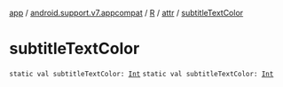 [app](../../../index.md) / [android.support.v7.appcompat](../../index.md) / [R](../index.md) / [attr](index.md) / [subtitleTextColor](.)

# subtitleTextColor

`static val subtitleTextColor: `[`Int`](https://kotlinlang.org/api/latest/jvm/stdlib/kotlin/-int/index.html)
`static val subtitleTextColor: `[`Int`](https://kotlinlang.org/api/latest/jvm/stdlib/kotlin/-int/index.html)